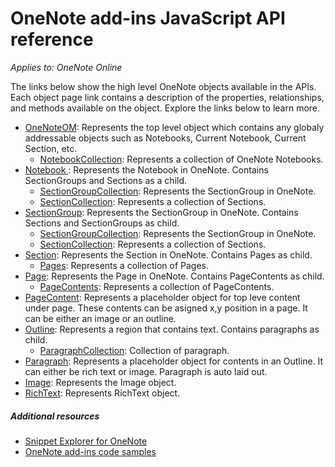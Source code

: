 # OneNote add-ins JavaScript API reference

_Applies to: OneNote Online_

The links below show the high level OneNote objects available in the APIs. Each object page link contains a description of the properties, relationships, and methods available on the object. Explore the links below to learn more.
	
* [OneNoteOM](resources/onenoteom.md): Represents the top level object which contains any globaly addressable objects such as Notebooks, Current Notebook, Current Section, etc. 
	* [NotebookCollection](resources/notebookcollection.md): Represents a collection of OneNote Notebooks.
* [Notebook ](resources/notebook.md): Represents the Notebook in OneNote. Contains SectionGroups and Sections as a child. 
	* [SectionGroupCollection](resources/sectiongroupcollection.md): Represents the SectionGroup in OneNote.  
	* [SectionCollection](resources/sectioncollection.md): Represents a collection of Sections.  
* [SectionGroup](resources/sectiongroup.md): Represents the SectionGroup in OneNote.  Contains Sections and SectionGroups as child.
	* [SectionGroupCollection](resources/sectiongroupcollection.md): Represents the SectionGroup in OneNote.  
	* [SectionCollection](resources/sectioncollection.md): Represents a collection of Sections.  
* [Section](resources/section.md): Represents the Section in OneNote.  Contains Pages as child.
	* [Pages](resources/pages.md): Represents a collection of Pages.  
* [Page](resources/page.md): Represents the Page in OneNote.  Contains PageContents as child.
	* [PageContents](resources/pagecontents.md): Represents a collection of PageContents.  
* [PageContent](resources/pagecontent.md): Represents a placeholder object for top leve content under page. These contents can be asigned x,y position in a page. It can be either an image or an outline.  
* [Outline](resources/outline.md): Represents a region that contains text. Contains paragraphs as child.  
	* [ParagraphCollection](resources/paragraphcollection.md): Collection of paragraph. 
* [Paragraph](resources/paragraph.md): Represents a placeholder object for contents in an Outline. It can either be rich text or image. Paragraph is auto laid out.  
* [Image](resources/image.md): Represents the Image object.  
* [RichText](resources/richtext.md): Represents RichText object. 


##### Additional resources

*  [Snippet Explorer for OneNote](http://officesnippetexplorer.azurewebsites.net/#/snippets/onenote)
*  [OneNote add-ins code samples](onenote-add-ins-code-samples.md) 


